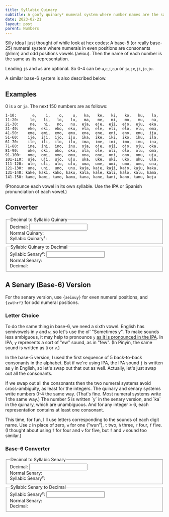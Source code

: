 ```yaml
---
title: Syllabic Quinary
subtitle: A goofy quinary² numeral system where number names are the same as their numeral representation.
date: 2023-02-21
layout: post
parent: Numbers
---
```


Silly idea I just thought of while look at hex codes: 
A base-5 (or really base-25) numeral system where numerals in even positions are consonants (jklmn) and odd positions vowels (aeiou). 
Then the name of each number is the same as its representation.

Leading `j`s and `a`s are optional. So 0-4 can be `a`,`e`,`i`,`o`,`u` or `ja`,`je`,`ji`,`jo`,`ju`.

A similar base-6 system is also described below.


## Examples

0 is `a` or `ja`. The next 150 numbers are as follows:

```
1-10:       e,    i,    o,    u,   ka,   ke,   ki,   ko,   ku,   la, 
11-20:     le,   li,   lo,   lu,   ma,   me,   mi,   mo,   mu,   na, 
21-30:     ne,   ni,   no,   nu,  eja,  eje,  eji,  ejo,  eju,  eka, 
31-40:    eke,  eki,  eko,  eku,  ela,  ele,  eli,  elo,  elu,  ema, 
41-50:    eme,  emi,  emo,  emu,  ena,  ene,  eni,  eno,  enu,  ija, 
51-60:    ije,  iji,  ijo,  iju,  ika,  ike,  iki,  iko,  iku,  ila, 
61-70:    ile,  ili,  ilo,  ilu,  ima,  ime,  imi,  imo,  imu,  ina, 
71-80:    ine,  ini,  ino,  inu,  oja,  oje,  oji,  ojo,  oju,  oka, 
81-90:    oke,  oki,  oko,  oku,  ola,  ole,  oli,  olo,  olu,  oma, 
91-100:   ome,  omi,  omo,  omu,  ona,  one,  oni,  ono,  onu,  uja, 
101-110:  uje,  uji,  ujo,  uju,  uka,  uke,  uki,  uko,  uku,  ula, 
111-120:  ule,  uli,  ulo,  ulu,  uma,  ume,  umi,  umo,  umu,  una, 
121-130:  une,  uni,  uno,  unu, kaja, kaje, kaji, kajo, kaju, kaka, 
131-140: kake, kaki, kako, kaku, kala, kale, kali, kalo, kalu, kama, 
141-150: kame, kami, kamo, kamu, kana, kane, kani, kano, kanu, keja
```

(Pronounce each vowel in its own syllable. Use the IPA or Spanish pronunciation of each vowel.)


## Converter

<fieldset>
    <legend>Decimal to Syllabic Quinary</legend>
    Decimal: <input type="number" id="decToQuinInput" step="1" onchange="decToQuinUpdate(parseInt(this.value));" /><br>
    Normal Quinary: <span id="decToQuinIntermediate"></span><br>
    Syllabic Quinary²: <span id="decToQuinOutput" style="font-style: italic;"></span>
</fieldset>

<fieldset>
    <legend>Syllabic Quinary to Decimal</legend>
    Syllabic Senary²: <input type="text" id="quinToDecInput" onchange="quinToDecUpdate(this.value);" /><br>
    Normal Senary: <span id="quinToDecIntermediate"></span><br>
    Decimal: <span id="quinToDecOutput" style="font-style: italic;"></span>
</fieldset>

<script>
function getAnchorPoint(numberString) {
    return (numberString.includes('.') ? numberString.indexOf('.') : numberString.length); //ternary operator
}

vowelDict5 = {
    '0': 'a',
    '1': 'e',
    '2': 'i',
    '3': 'o',
    '4': 'u',
};
consonantDict5 = {
    '0': 'j',
    '1': 'k',
    '2': 'l',
    '3': 'm',
    '4': 'n',
};
var reverseQuinaryDict = {};
for (const [key, value] of Object.entries(vowelDict5))     {reverseQuinaryDict[value] = key;}
for (const [key, value] of Object.entries(consonantDict5)) {reverseQuinaryDict[value] = key;}

function decimalToGoofySenary(digitalValue){
    quinary = digitalValue.toString(5);
    result = "";
    anchor = getAnchorPoint(quinary);
    for (var j=0; j < quinary.length; j++){
        c = quinary[j];
        if ((anchor - j)%2 == 0){
            result += consonantDict5[c] || c;
        } else {
            result += vowelDict5[c] || c;
        }
    }
    return result;
}

function goofyQuinaryToQuinary(goofyQuinaryString){
    quinary = "";
    for (c of goofyQuinaryString){quinary += reverseQuinaryDict[c] || c;}
    return quinary;
} 
function goofyQuinaryToDecimal(goofyQuinaryString){
    return parseInt(goofyQuinaryToQuinary(goofyQuinaryString), 5);
}

function decimalToGoofyQuinary(digitalValue){
    quinary = digitalValue.toString(5);
    result = "";
    for (var j=0; j < quinary.length; j++){
        if ((quinary.length - j)%2 == 0){
            result += consonantDict5[quinary[j]];
        } else {
            result += vowelDict5[quinary[j]];
        }
    }
    document.getElementById("quinaryOutput").innerHTML = quinary;
    document.getElementById("goofyOutput").innerHTML = result;
}

function decToQuinUpdate(decimal5Input){
    document.getElementById("decToQuinIntermediate").textContent = decimal5Input.toString(5);
    document.getElementById("decToQuinOutput").textContent = decimalToGoofyQuinary(decimal5Input);
}
function quinToDecUpdate(quinaryInput){
    document.getElementById("quinToDecIntermediate").textContent = goofySenaryToSenary(quinaryInput);
    document.getElementById("quinToDecOutput").textContent = goofyQuinaryToDecimal(quinaryInput);
}
</script>








## A Senary (Base-6) Version


For the senary version, use `{aeiouy}` for even numeral positions, and `{zwthrf}` for odd numeral positions.


### Letter Choice

To do the same thing in base-6, we need a sixth vowel.
English has semivowels in `y` and `w`, so let's use the ol' "Sometimes y".
To make sounds less ambiguous, it may help to pronounce `y` 
[as it is pronounced in the IPA](https://en.wikipedia.org/wiki/Close_front_rounded_vowel).
In IPA, `y` represents a sort of "ew" sound, as in "few".
(In Pinyin, the same sound is written as `ü` or `v`.)

In the base-5 version, I used the first sequence of 5 back-to-back consonants in the alphabet.
But if we're using IPA, the IPA sound `j` is written as `y` in English, so let's swap out that out as well.
Actually, let's just swap out all the consonants.

<aside>
If we swap out all the consonants then the two numeral systems avoid cross-ambiguity, as least for the integers.
The quinary and senary systems write numbers 0-4 the same way. (That's fine. Most numeral systems write 1 the same way.)
The number 5 is written `y` in the senary version, and `ka` in the quinary, which are unambiguous.
And for any integer ≥ 6, each representation contains at least one consonant.
</aside>

This time, for fun, I'll use letters corresponding to the sounds of each digit name.
Use `z` in place of zero, `w` for one ("wun"), `t` two, `h` three, `r` four, `f` five.
(I thought about using `f` for four and `v` for five, but `f` and `v` sound too similar.)


<!--
rst vw z

zero z
one w
two t
three h
four
five

z, w, t, r, f, v
zwtsrf

ar san 

rtsdp
srtdgphbfv

wikis cite:
tshrd wf

Herbert Zim
ETAON RISHD LFCMU GYPWB VKJXZQ
T     R SHD  FC   G PWB V  XZQ

 b d fgh       p rst vwx z

-->



### Base-6 Converter

<fieldset>
    <legend>Decimal to Syllabic Senary</legend>
    Decimal: <input type="number" id="decToSenInput" step="1" onchange="decToSenUpdate(parseInt(this.value));" /><br>
    Normal Senary: <span id="decToSenIntermediate"></span><br>
    Syllabic Senary²: <span id="decToSenOutput" style="font-style: italic;"></span>
</fieldset>

<fieldset>
    <legend>Syllabic Senary to Decimal</legend>
    Syllabic Senary²: <input type="text" id="senToDecInput" onchange="senToDecUpdate(this.value);" /><br>
    Normal Senary: <span id="senToDecIntermediate"></span><br>
    Decimal: <span id="senToDecOutput" style="font-style: italic;"></span>
</fieldset>

<script>
const vowelDict6 = {
    '0': 'a',
    '1': 'e',
    '2': 'i',
    '3': 'o',
    '4': 'u',
    '5': 'y',
};
const consonantDict6 = {
    '0': 'z',
    '1': 'w',
    '2': 't',
    '3': 'h',
    '4': 'r',
    '5': 'f',
};
var reverseSenaryDict = {};
for (const [key, value] of Object.entries(vowelDict6))     {reverseSenaryDict[value] = key;}
for (const [key, value] of Object.entries(consonantDict6)) {reverseSenaryDict[value] = key;}

function decimalToGoofySenary(digitalValue){
    senary = digitalValue.toString(6);
    result = "";
    anchor = getAnchorPoint(senary);
    for (var j=0; j < senary.length; j++){
        c = senary[j];
        if ((anchor - j)%2 == 0){
            result += consonantDict6[c] || c;
        } else {
            result += vowelDict6[c] || c;
        }
    }
    return result
}

function goofySenaryToSenary(goofySenaryString){
    //console.log(quinary);
    senary = "";
    for (c of goofySenaryString){senary += reverseSenaryDict[c] || c;}
    return senary;
} 
function goofySenaryToDecimal(goofySenaryString){
    return parseInt(goofySenaryToSenary(goofySenaryString), 6);
}

function decToSenUpdate(decimal6Input){
    document.getElementById("decToSenIntermediate").textContent = decimal6Input.toString(6);
    document.getElementById("decToSenOutput").textContent = decimalToGoofySenary(decimal6Input);
}
function senToDecUpdate(senaryInput){
    document.getElementById("senToDecIntermediate").textContent = goofySenaryToSenary(senaryInput);
    document.getElementById("senToDecOutput").textContent = goofySenaryToDecimal(senaryInput);
}
</script>




